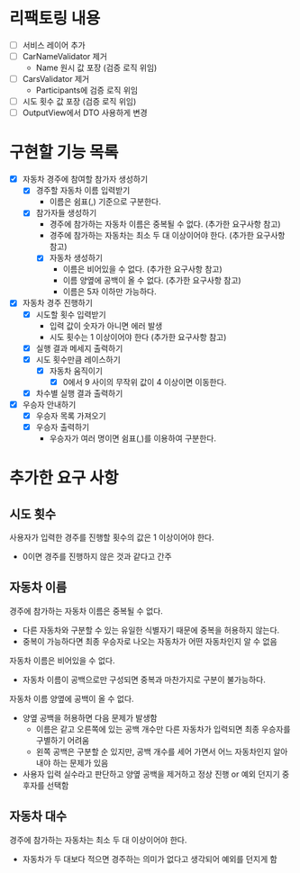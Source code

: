 # 리팩토링 내용

- [ ] 서비스 레이어 추가
- [ ] CarNameValidator 제거
    - Name 원시 값 포장 (검증 로직 위임)
- [ ] CarsValidator 제거
    - Participants에 검증 로직 위임
- [ ] 시도 횟수 값 포장 (검증 로직 위임)
- [ ] OutputView에서 DTO 사용하게 변경

# 구현할 기능 목록

- [x] 자동차 경주에 참여할 참가자 생성하기
    - [x] 경주할 자동차 이름 입력받기
        - 이름은 쉼표(,) 기준으로 구분한다.
    - [x] 참가자들 생성하기
        - 경주에 참가하는 자동차 이름은 중복될 수 없다. (추가한 요구사항 참고)
        - 경주에 참가하는 자동차는 최소 두 대 이상이어야 한다. (추가한 요구사항 참고)
        - [x] 자동차 생성하기
            - 이름은 비어있을 수 없다. (추가한 요구사항 참고)
            - 이름 양옆에 공백이 올 수 없다. (추가한 요구사항 참고)
            - 이름은 5자 이하만 가능하다.
- [x] 자동차 경주 진행하기
    - [x] 시도할 횟수 입력받기
        - 입력 값이 숫자가 아니면 에러 발생
        - 시도 횟수는 1 이상이어야 한다 (추가한 요구사항 참고)
    - [x] 실행 결과 메세지 출력하기
    - [x] 시도 횟수만큼 레이스하기
        - [x] 자동차 움직이기
            - [x] 0에서 9 사이의 무작위 값이 4 이상이면 이동한다.
    - [x] 차수별 실행 결과 출력하기
- [x] 우승자 안내하기
    - [x] 우승자 목록 가져오기
    - [x] 우승자 출력하기
        - 우승자가 여러 명이면 쉼표(,)를 이용하여 구분한다.

# 추가한 요구 사항

## 시도 횟수

사용자가 입력한 경주를 진행할 횟수의 값은 1 이상이어야 한다.

- 0이면 경주를 진행하지 않은 것과 같다고 간주

## 자동차 이름

경주에 참가하는 자동차 이름은 중복될 수 없다.

- 다른 자동차와 구분할 수 있는 유일한 식별자기 때문에 중복을 허용하지 않는다.
- 중복이 가능하다면 최종 우승자로 나오는 자동차가 어떤 자동차인지 알 수 없음

자동차 이름은 비어있을 수 없다.

- 자동차 이름이 공백으로만 구성되면 중복과 마찬가지로 구분이 불가능하다.

자동차 이름 양옆에 공백이 올 수 없다.

- 양옆 공백을 허용하면 다음 문제가 발생함
    - 이름은 같고 오른쪽에 있는 공백 개수만 다른 자동차가 입력되면 최종 우승자를 구별하기 어려움
    - 왼쪽 공백은 구분할 순 있지만, 공백 개수를 세어 가면서 어느 자동차인지 알아내야 하는 문제가 있음
- 사용자 입력 실수라고 판단하고 양옆 공백을 제거하고 정상 진행 or 예외 던지기 중 후자를 선택함

## 자동차 대수

경주에 참가하는 자동차는 최소 두 대 이상이어야 한다.

- 자동차가 두 대보다 적으면 경주하는 의미가 없다고 생각되어 예외를 던지게 함
